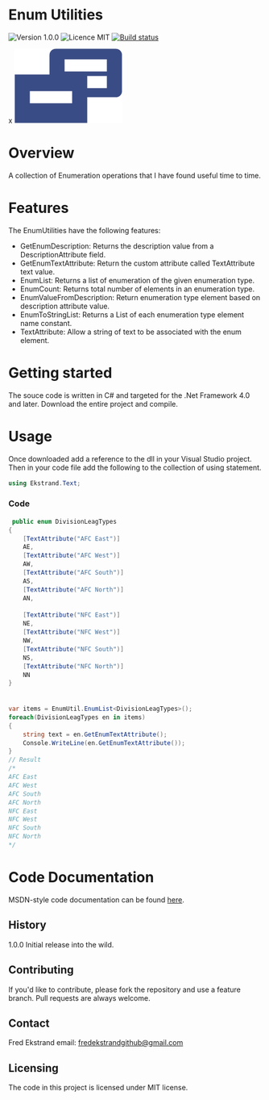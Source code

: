 # Enum Utilities

![Version 1.0.0](https://img.shields.io/badge/Version-1.0.0-brightgreen.svg) ![Licence MIT](https://img.shields.io/badge/Licence-MIT-blue.svg) [![Build status](https://ci.appveyor.com/api/projects/status/t1mv34yjy97y6eoj?svg=true)](https://ci.appveyor.com/project/FredEkstrand/enigmabinarycipher-qjdru)

x
![Project type](https://github.com/FredEkstrand/ImageFiles/raw/master/EnumUtilities/Enum.png )
# Overview

A collection of Enumeration operations that I have found useful time to time.

# Features 
The EnumUtilities have the following features:
* GetEnumDescription: Returns the description value from a DescriptionAttribute field.
* GetEnumTextAttribute: Return the custom attribute called TextAttribute text value.
* EnumList: Returns a list of enumeration of the given enumeration type.
* EnumCount: Returns total number of elements in an enumeration type.
* EnumValueFromDescription: Return enumeration type element based on description attribute value.
* EnumToStringList: Returns a List of each enumeration type element name constant.
* TextAttribute: Allow a string of text to be associated with the enum element.

# Getting started
The souce code is written in C# and targeted for the .Net Framework 4.0 and later. Download the entire project and compile.

# Usage
Once downloaded add a reference to the dll in your Visual Studio project.
Then in your code file add the following to the collection of using statement.
```csharp
using Ekstrand.Text;
```
### Code

```csharp
 public enum DivisionLeagTypes
{
    [TextAttribute("AFC East")]
    AE,
    [TextAttribute("AFC West")]
    AW,
    [TextAttribute("AFC South")]
    AS,
    [TextAttribute("AFC North")]
    AN,

    [TextAttribute("NFC East")]
    NE,
    [TextAttribute("NFC West")]
    NW,
    [TextAttribute("NFC South")]
    NS,
    [TextAttribute("NFC North")]
    NN
}


var items = EnumUtil.EnumList<DivisionLeagTypes>();
foreach(DivisionLeagTypes en in items)
{
    string text = en.GetEnumTextAttribute();
    Console.WriteLine(en.GetEnumTextAttribute());      
}    
// Result
/*
AFC East
AFC West
AFC South
AFC North
NFC East
NFC West
NFC South
NFC North
*/
```

# Code Documentation
MSDN-style code documentation can be found [here](http://fredekstrand.github.io/ClassDocEnumUtilities).

## History
 1.0.0 Initial release into the wild.

## Contributing

If you'd like to contribute, please fork the repository and use a feature
branch. Pull requests are always welcome.

## Contact
Fred Ekstrand
email: fredekstrandgithub@gmail.com

## Licensing

The code in this project is licensed under MIT license.

